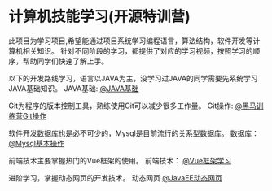# 计算机技能学习(开源特训营)

 此项目为学习项目,希望能通过项目系统学习编程语言，算法结构，软件开发等计算机相关知识。
 针对不同阶段的学习，都提供了对应的学习视频，按照学习的顺序，帮助同学们快速了解上手。

以下的开发路线学习，语言以JAVA为主，没学习过JAVA的同学需要先系统学习JAVA基础知识。
JAVA基础:   [@JAVA基础](https://www.bilibili.com/video/av80585971)

Git为程序的版本控制工具，熟练使用Git可以减少很多工作量。
Git操作:    [@黑马训练营Git操作](https://www.bilibili.com/video/BV1fK4y1b7XL?p=4)

软件开发数据库也是必不可少的，Mysql是目前流行的关系型数据库。
数据库：    [@Mysql基本操作](https://www.bilibili.com/video/av68811608)

前端技术主要掌握热门的Vue框架的使用。
前端技术：  [@Vue框架学习](https://www.bilibili.com/video/av40455083)

进阶学习，掌握动态网页的开发技术。
动态网页   [@JavaEE动态网页](https://www.bilibili.com/video/av73840600)


